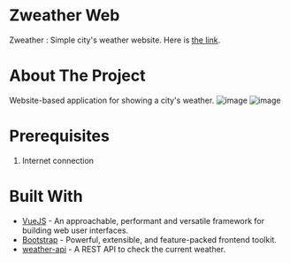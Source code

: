# Zweather Web
Zweather : Simple city's weather website. Here is [the link](https://mziyadam.github.io/zweather-web/).

# About The Project
Website-based application for showing a city's weather.
![image](https://user-images.githubusercontent.com/64635497/183039828-808dda0b-50ea-43a8-80a9-94f2102d8e7a.png)
![image](https://user-images.githubusercontent.com/64635497/183039910-1a828cf7-0b82-43cc-ae9c-e79e167324f3.png)

# Prerequisites
1. Internet connection
  
# Built With
- [VueJS](https://vuejs.org/) - An approachable, performant and versatile framework for building web user interfaces.
- [Bootstrap](https://getbootstrap.com/) - Powerful, extensible, and feature-packed frontend toolkit.
- [weather-api](https://github.com/robertoduessmann/weather-api) - A REST API to check the current weather.
